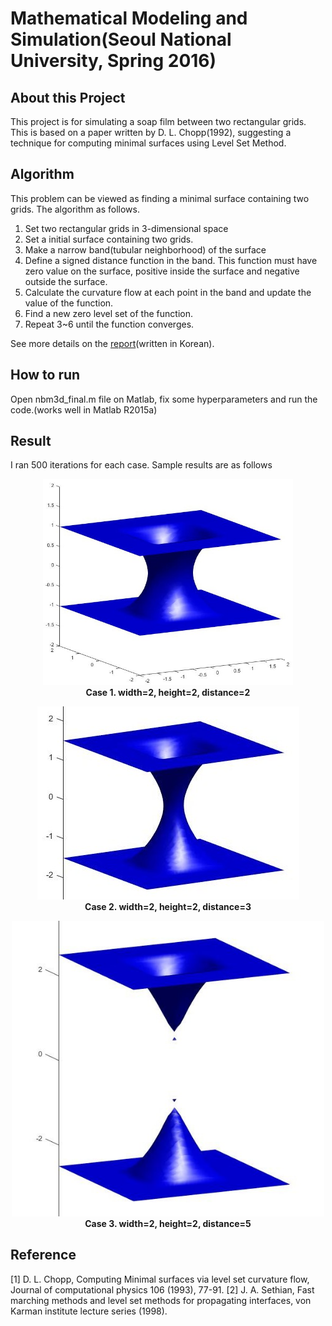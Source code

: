 # Mathematical Modeling and Simulation(Seoul National University, Spring 2016)

## About this Project

This project is for simulating a soap film between two rectangular grids. This is based on a paper written by D. L. Chopp(1992), suggesting a technique for computing minimal surfaces using Level Set Method.

## Algorithm
This problem can be viewed as finding a minimal surface containing two grids. 
The algorithm as follows.
1. Set two rectangular grids in 3-dimensional space
2. Set a initial surface containing two grids.
3. Make a narrow band(tubular neighborhood) of the surface
4. Define a signed distance function in the band. This function must have zero value on the surface, positive inside the surface and negative outside the surface.
5. Calculate the curvature flow at each point in the band and update the value of the function.
6. Find a new zero level set of the function.
7. Repeat 3~6 until the function converges.

See more details on the [report](public/report_final.pdf)(written in Korean).

## How to run
Open nbm3d_final.m file on Matlab, fix some hyperparameters and run the code.(works well in Matlab R2015a)

## Result
I ran 500 iterations for each case. Sample results are as follows

<p align="center">
  <img src="public/w2_l2_h2.jpg" width ="400">
  <br>
  <b>Case 1. width=2, height=2, distance=2</b><br>
</p>

<p align="center">
  <img src="public/w2_l2_h3.jpg">
  <br>
  <b>Case 2. width=2, height=2, distance=3</b><br>
</p>

<p align="center">
  <img src="public/w2_l2_h5.jpg" width = "500">
  <br>
  <b>Case 3. width=2, height=2, distance=5</b><br>
</p>


## Reference
[1] D. L. Chopp, Computing Minimal surfaces via level set curvature flow, Journal of computational physics 106 (1993), 77-91. 
[2] J. A. Sethian, Fast marching methods and level set methods for propagating interfaces, von Karman institute lecture series (1998). 
